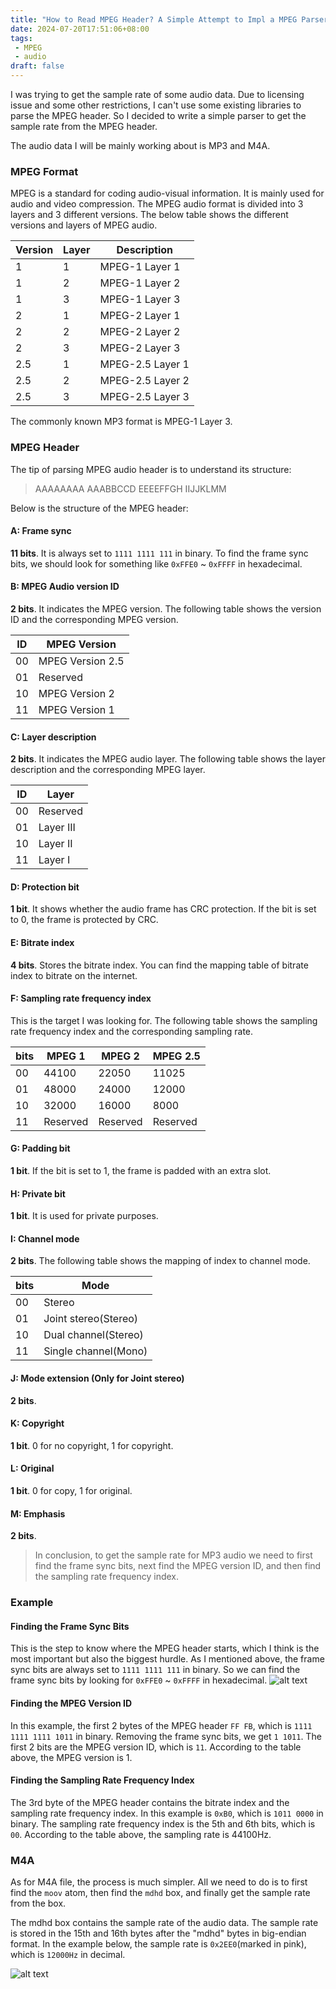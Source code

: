 ```yaml
---
title: "How to Read MPEG Header? A Simple Attempt to Impl a MPEG Parser"
date: 2024-07-20T17:51:06+08:00
tags:
 - MPEG
 - audio
draft: false
---
```

I was trying to get the sample rate of some audio data. Due to licensing issue and some other restrictions, I can't use some existing libraries to parse the MPEG header. So I decided to write a simple parser to get the sample rate from the MPEG header.

The audio data I will be mainly working about is MP3 and M4A.

### MPEG Format
MPEG is a standard for coding audio-visual information. It is mainly used for audio and video compression. The MPEG audio format is divided into 3 layers and 3 different versions. The below table shows the different versions and layers of MPEG audio.

| Version | Layer | Description |
|---------|-------|-------------|
| 1       | 1     | MPEG-1 Layer 1 |
| 1       | 2     | MPEG-1 Layer 2 |
| 1       | 3     | MPEG-1 Layer 3 |
| 2       | 1     | MPEG-2 Layer 1 |
| 2       | 2     | MPEG-2 Layer 2 |
| 2       | 3     | MPEG-2 Layer 3 |
| 2.5     | 1     | MPEG-2.5 Layer 1 |
| 2.5     | 2     | MPEG-2.5 Layer 2 |
| 2.5     | 3     | MPEG-2.5 Layer 3 |

The commonly known MP3 format is MPEG-1 Layer 3.

### MPEG Header
The tip of parsing MPEG audio header is to understand its structure:

> AAAAAAAA AAABBCCD EEEEFFGH IIJJKLMM

Below is the structure of the MPEG header:
#### A: Frame sync
**11 bits**. It is always set to `1111 1111 111` in binary. To find the frame sync bits, we should look for something like `0xFFE0` ~ `0xFFFF` in hexadecimal.

#### B: MPEG Audio version ID
**2 bits**. It indicates the MPEG version. The following table shows the version ID and the corresponding MPEG version.

| ID | MPEG Version |
|----|--------------|
| 00 | MPEG Version 2.5 |
| 01 | Reserved |
| 10 | MPEG Version 2 |
| 11 | MPEG Version 1 |

#### C: Layer description
**2 bits**. It indicates the MPEG audio layer. The following table shows the layer description and the corresponding MPEG layer.

| ID | Layer |
|----|-------|
| 00 | Reserved |
| 01 | Layer III |
| 10 | Layer II |
| 11 | Layer I |

#### D: Protection bit
**1 bit**. It shows whether the audio frame has CRC protection. If the bit is set to 0, the frame is protected by CRC.

#### E: Bitrate index
**4 bits**. Stores the bitrate index. You can find the mapping table of bitrate index to bitrate on the internet.

#### F: Sampling rate frequency index
This is the target I was looking for. The following table shows the sampling rate frequency index and the corresponding sampling rate.

| bits | MPEG 1 | MPEG 2 | MPEG 2.5 |
|------|--------|--------|----------|
| 00   | 44100  | 22050  | 11025    |
| 01   | 48000  | 24000  | 12000    |
| 10   | 32000  | 16000  | 8000     |
| 11   | Reserved | Reserved | Reserved |

#### G: Padding bit
**1 bit**. If the bit is set to 1, the frame is padded with an extra slot.

#### H: Private bit
**1 bit**. It is used for private purposes.

#### I: Channel mode
**2 bits**. The following table shows the mapping of index to channel mode.

| bits | Mode |
|------|------|
| 00   | Stereo |
| 01   | Joint stereo(Stereo) |
| 10   | Dual channel(Stereo) |
| 11   | Single channel(Mono) |

#### J: Mode extension (Only for Joint stereo)
**2 bits**.

#### K: Copyright
**1 bit**. 0 for no copyright, 1 for copyright.

#### L: Original
**1 bit**. 0 for copy, 1 for original.

#### M: Emphasis
**2 bits**.

> In conclusion, to get the sample rate for MP3 audio we need to first find the frame sync bits, next find the MPEG version ID, and then find the sampling rate frequency index.

### Example
#### Finding the Frame Sync Bits
This is the step to know where the MPEG header starts, which I think is the most important but also the biggest hurdle. As I mentioned above, the frame sync bits are always set to `1111 1111 111` in binary. So we can find the frame sync bits by looking for `0xFFE0` ~ `0xFFFF` in hexadecimal.
![alt text](../../images/finding-mpeg-header.png)
#### Finding the MPEG Version ID
In this example, the first 2 bytes of the MPEG header `FF FB`, which is `1111 1111 1111 1011` in binary. Removing the frame sync bits, we get `1 1011`. The first 2 bits are the MPEG version ID, which is `11`. According to the table above, the MPEG version is 1.
#### Finding the Sampling Rate Frequency Index
The 3rd byte of the MPEG header contains the bitrate index and the sampling rate frequency index. In this example is `0xB0`, which is `1011 0000` in binary. The sampling rate frequency index is the 5th and 6th bits, which is `00`. According to the table above, the sampling rate is 44100Hz.

### M4A
As for M4A file, the process is much simpler. All we need to do is to first find the `moov` atom, then find the `mdhd` box, and finally get the sample rate from the box.

The mdhd box contains the sample rate of the audio data. The sample rate is stored in the 15th and 16th bytes after the "mdhd" bytes in big-endian format. In the example below, the sample rate is `0x2EE0`(marked in pink), which is `12000Hz` in decimal.


![alt text](../../images/m4a-header-example.png)